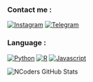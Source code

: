 ### Contact me :

[![Instagram](https://img.shields.io/badge/INSTAGRAM-%3E-orange?style=for-the-badge&logo=instagram)](https://instagram.com/nyek_)
[![Telegram](https://img.shields.io/badge/TELEGRAM-%3E-blue?style=for-the-badge&logo=telegram)](https://t.me/maHamma)

### Language :

[![Python](https://img.shields.io/badge/-PYTHON-9cf?style=for-the-badge&logo=python)](https://www.python.org)
[![R](https://img.shields.io/badge/-R-blue?style=for-the-badge&logo=R)](https://www.r-project.org)
[![Javascript](https://img.shields.io/badge/-JAVASCRIPT-red?style=for-the-badge&logo=javascript)](https://www.javascript.com)

<!--<img align="left" alt="JavaScript" width="34px" src="images/logo/javascript.png" />
<img align="left" alt="Python" width="34px" src="images/logo/python.png" />
<img align="left" alt="R" width="34px" src="images/logo/r.png" />
<img align="left" alt="HTML" width="34px" src="images/logo/html.png" />-->
<!-- [<img align="left" alt="codeSTACKr | Instagram" width="22px" src="https://cdn.jsdelivr.net/npm/simple-icons@v3/icons/instagram.svg" />][instagram]-->

[telegram]: https://t.me/maHamma
[instagram]: https://instagram.com/nyek_

![NCoders GitHub Stats](https://github-readme-stats.vercel.app/api?username=Hamma-nyk&icon_color=ffd000&text_color=ffffff&hide=stars&show_icons=true&bg_color=404040&theme=gruvbox&hide_border=enabled&title_color=ffffff)
<!---
Hamma-nyk/Hamma-nyk is a ✨ special ✨ repository because its `README.md` (this file) appears on your GitHub profile.
You can click the Preview link to take a look at your changes.
--->
